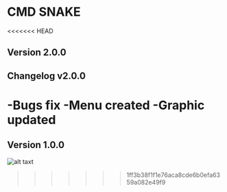 # CMD SNAKE
<<<<<<< HEAD
## Version 2.0.0
## Changelog v2.0.0
-Bugs fix
-Menu created
-Graphic updated
=======
## Version 1.0.0
![alt taxt](https://github.com/Fulminetor5000/cmd-snake/blob/master/screen-cmd-snake-v1.0.0.PNG?raw=true)
>>>>>>> 1ff3b38f1f1e76aca8cde6b0efa6359a082e49f9
